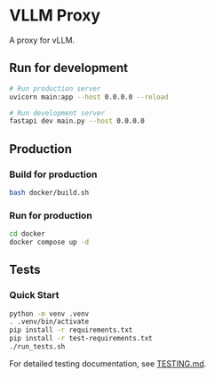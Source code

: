 # VLLM Proxy

A proxy for vLLM.


## Run for development

```bash
# Run production server
uvicorn main:app --host 0.0.0.0 --reload

# Run development server
fastapi dev main.py --host 0.0.0.0
```


## Production 

### Build for production

```bash
bash docker/build.sh
```

### Run for production

```bash
cd docker
docker compose up -d
```

## Tests

### Quick Start

```bash
python -m venv .venv
. .venv/bin/activate
pip install -r requirements.txt
pip install -r test-requirements.txt
./run_tests.sh
```

For detailed testing documentation, see [TESTING.md](./TESTING.md).
